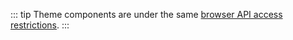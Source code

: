 ::: tip
Theme components are under the same [browser API access restrictions](../guide/using-vue.md#browser-api-access-restrictions).
:::

<Valine></Valine>